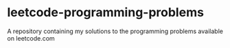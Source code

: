 # leetcode-programming-problems
A repository containing my solutions to the programming problems available on leetcode.com
